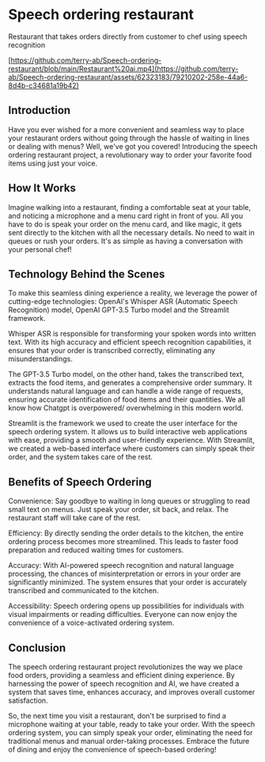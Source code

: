 # Speech ordering restaurant
 Restaurant that takes orders directly from customer to chef using speech recognition

[https://github.com/terry-ab/Speech-ordering-restaurant/blob/main/Restaurant%20ai.mp4](https://github.com/terry-ab/Speech-ordering-restaurant/assets/62323183/79210202-258e-44a6-8d4b-c34681a19b42)


## Introduction
Have you ever wished for a more convenient and seamless way to place your restaurant orders without going through the hassle of waiting in lines or dealing with menus? Well, we've got you covered! Introducing the speech ordering restaurant project, a revolutionary way to order your favorite food items using just your voice.

## How It Works
Imagine walking into a restaurant, finding a comfortable seat at your table, and noticing a microphone and a menu card right in front of you. All you have to do is speak your order on the menu card, and like magic, it gets sent directly to the kitchen with all the necessary details. No need to wait in queues or rush your orders. It's as simple as having a conversation with your personal chef!

## Technology Behind the Scenes
To make this seamless dining experience a reality, we leverage the power of cutting-edge technologies: OpenAI's Whisper ASR (Automatic Speech Recognition) model, OpenAI GPT-3.5 Turbo model and the Streamlit framework.

Whisper ASR is responsible for transforming your spoken words into written text. With its high accuracy and efficient speech recognition capabilities, it ensures that your order is transcribed correctly, eliminating any misunderstandings.

The GPT-3.5 Turbo model, on the other hand, takes the transcribed text, extracts the food items, and generates a comprehensive order summary. It understands natural language and can handle a wide range of requests, ensuring accurate identification of food items and their quantities. We all know how Chatgpt is overpowered/ overwhelming in this modern world.

Streamlit is the framework we used to create the user interface for the speech ordering system. It allows us to build interactive web applications with ease, providing a smooth and user-friendly experience. With Streamlit, we created a web-based interface where customers can simply speak their order, and the system takes care of the rest.

## Benefits of Speech Ordering
Convenience: Say goodbye to waiting in long queues or struggling to read small text on menus. Just speak your order, sit back, and relax. The restaurant staff will take care of the rest.

Efficiency: By directly sending the order details to the kitchen, the entire ordering process becomes more streamlined. This leads to faster food preparation and reduced waiting times for customers.

Accuracy: With AI-powered speech recognition and natural language processing, the chances of misinterpretation or errors in your order are significantly minimized. The system ensures that your order is accurately transcribed and communicated to the kitchen.

Accessibility: Speech ordering opens up possibilities for individuals with visual impairments or reading difficulties. Everyone can now enjoy the convenience of a voice-activated ordering system.

## Conclusion
The speech ordering restaurant project revolutionizes the way we place food orders, providing a seamless and efficient dining experience. By harnessing the power of speech recognition and AI, we have created a system that saves time, enhances accuracy, and improves overall customer satisfaction.

So, the next time you visit a restaurant, don't be surprised to find a microphone waiting at your table, ready to take your order. With the speech ordering system, you can simply speak your order, eliminating the need for traditional menus and manual order-taking processes. Embrace the future of dining and enjoy the convenience of speech-based ordering!


